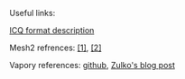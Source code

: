 Useful links:

[ICQ format description](https://sbib.psi.edu/spc_wiki/SHAPE.TXT)

Mesh2 refrences: [[1]](http://www.povray.org/documentation/view/3.7.1/68/), [[2]](http://wiki.povray.org/content/Documentation:Tutorial_Section_3.1)

Vapory references: [github](https://github.com/Zulko/vapory), [Zulko's blog post](http://zulko.github.io/blog/2014/11/13/things-you-can-do-with-python-and-pov-ray/)
